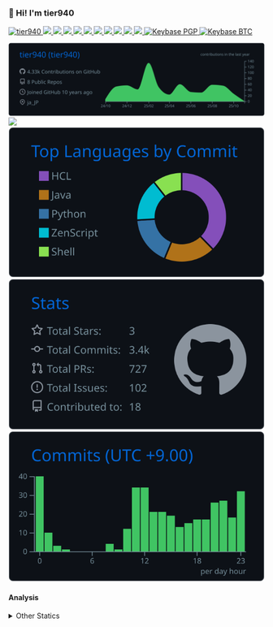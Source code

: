 ### 👋 Hi! I'm tier940

<p align="left"> 
  <a href="https://github.com/tier940/tier940/">
    <img src="https://komarev.com/ghpvc/?username=tier940" alt="tier940" />
  </a>
  <a href="http://twitter.com/tier940">
    <img height="20" src="https://img.shields.io/twitter/follow/tier940?label=Twitter&logo=twitter&style=flat" />
  </a>
  <a href="https://github.com/tier940">
    <img height="20" src="https://img.shields.io/github/followers/tier940?label=follow&logo=github&style=flat" />
  </a>
  <a href="https://www.reddit.com/user/tier940">
    <img height="20" src="https://img.shields.io/reddit/user-karma/combined/tier940?label=Reddit&logo=reddit&style=flat" />
  </a>
  <a href="https://stackoverflow.com/users/17317833/tier940">
    <img height="20" src="https://img.shields.io/stackexchange/stackoverflow/r/17317833?label=StackOverflow&logo=stack-overflow&style=flat" />
  </a>
  <a href="https://zenn.dev/tier940">
    <img height="20" src="https://zenn.badge.nikaera.com/s/tier940/likes" />
  </a>
  <a href="https://zenn.dev/tier940">
    <img height="20" src="https://zenn.badge.nikaera.com/s/tier940/followers" />
  </a>
  <a href="https://zenn.dev/tier940">
    <img height="20" src="https://zenn.badge.nikaera.com/s/tier940/articles" />
  </a>
  <a href="http://qiita.com/tier940">
    <img height="20" src="https://qiita-badge.apiapi.app/s/tier940/posts.svg" />
  </a>
  <a href="http://qiita.com/tier940">
    <img height="20" src="https://qiita-badge.apiapi.app/s/tier940/contributions.svg" />
  </a>
  <a href="https://github.com/tier940/tier940/">
    <img height="20" src="https://github.com/tier940/tier940/actions/workflows/main.yml/badge.svg" />
  </a>
  <a href="https://keybase.io/tier940">
    <img alt="Keybase PGP" src="https://img.shields.io/keybase/pgp/tier940">
  </a>
  <a href="https://keybase.io/tier940">
    <img alt="Keybase BTC" src="https://img.shields.io/keybase/btc/tier940">
  </a>
</p>

[![](https://raw.githubusercontent.com/tier940/tier940/main/profile-summary-card-output/github_dark/0-profile-details.svg)](https://github.com/vn7n24fzkq/github-profile-summary-cards)
[![](https://raw.githubusercontent.com/tier940/tier940/main/profile-summary-card-output/github_dark/1-repos-per-language.svg)](https://github.com/vn7n24fzkq/github-profile-summary-cards) [![](https://raw.githubusercontent.com/tier940/tier940/main/profile-summary-card-output/github_dark/2-most-commit-language.svg)](https://github.com/vn7n24fzkq/github-profile-summary-cards)
[![](https://raw.githubusercontent.com/tier940/tier940/main/profile-summary-card-output/github_dark/3-stats.svg)](https://github.com/vn7n24fzkq/github-profile-summary-cards) [![](https://raw.githubusercontent.com/tier940/tier940/main/profile-summary-card-output/github_dark/4-productive-time.svg)](https://github.com/vn7n24fzkq/github-profile-summary-cards)


#### Analysis
<!-- <img height="150" src="https://github.com/tier940/tier940/blob/master/images/stat.svg" alt="Alternative Text"/> -->

<details>
  <summary>Other Statics</summary>
  <!--START_SECTION:waka-->
![Code Time](http://img.shields.io/badge/Code%20Time-6%2C545%20hrs%2014%20mins-blue)

**🐱 My GitHub Data** 

> 📦 85.1 kB Used in GitHub's Storage 
 > 
> 💼 Opted to Hire
 > 
> 📜 14 Public Repositories 
 > 
> 🔑 9 Private Repositories 
 > 
**I'm an Early 🐤** 

```text
🌞 Morning                2738 commits        ████░░░░░░░░░░░░░░░░░░░░░   17.02 % 
🌆 Daytime                5830 commits        █████████░░░░░░░░░░░░░░░░   36.23 % 
🌃 Evening                5802 commits        █████████░░░░░░░░░░░░░░░░   36.06 % 
🌙 Night                  1721 commits        ███░░░░░░░░░░░░░░░░░░░░░░   10.70 % 
```
📅 **I'm Most Productive on Saturday** 

```text
Monday                   1723 commits        ███░░░░░░░░░░░░░░░░░░░░░░   10.71 % 
Tuesday                  2482 commits        ████░░░░░░░░░░░░░░░░░░░░░   15.42 % 
Wednesday                1898 commits        ███░░░░░░░░░░░░░░░░░░░░░░   11.80 % 
Thursday                 1635 commits        ███░░░░░░░░░░░░░░░░░░░░░░   10.16 % 
Friday                   2357 commits        ████░░░░░░░░░░░░░░░░░░░░░   14.65 % 
Saturday                 3082 commits        █████░░░░░░░░░░░░░░░░░░░░   19.15 % 
Sunday                   2914 commits        █████░░░░░░░░░░░░░░░░░░░░   18.11 % 
```


📊 **This Week I Spent My Time On** 

```text
🕑︎ Time Zone: Asia/Tokyo

💬 Programming Languages: 
Other                    22 hrs 9 mins       ██████████████████░░░░░░░   73.73 % 
Markdown                 4 hrs 47 mins       ████░░░░░░░░░░░░░░░░░░░░░   15.95 % 
YAML                     1 hr 36 mins        █░░░░░░░░░░░░░░░░░░░░░░░░   05.37 % 
Java                     23 mins             ░░░░░░░░░░░░░░░░░░░░░░░░░   01.32 % 
Docker                   21 mins             ░░░░░░░░░░░░░░░░░░░░░░░░░   01.20 % 

🔥 Editors: 
Chrome                   23 hrs 20 mins      ███████████████████░░░░░░   77.69 % 
VS Code                  6 hrs 4 mins        █████░░░░░░░░░░░░░░░░░░░░   20.20 % 
IntelliJ IDEA            38 mins             █░░░░░░░░░░░░░░░░░░░░░░░░   02.11 % 

💻 Operating System: 
Windows                  25 hrs 7 mins       █████████████████████░░░░   83.62 % 
Linux                    4 hrs 55 mins       ████░░░░░░░░░░░░░░░░░░░░░   16.38 % 
```

**I Mostly Code in Java** 

```text
Java                     10 repos            █████████░░░░░░░░░░░░░░░░   35.71 % 
Shell                    3 repos             ███░░░░░░░░░░░░░░░░░░░░░░   10.71 % 
HCL                      3 repos             ███░░░░░░░░░░░░░░░░░░░░░░   10.71 % 
Python                   2 repos             ██░░░░░░░░░░░░░░░░░░░░░░░   07.14 % 
JavaScript               1 repo              █░░░░░░░░░░░░░░░░░░░░░░░░   03.57 % 
```



**Timeline**

![Lines of Code chart](https://raw.githubusercontent.com/tier940/tier940/main/assets/bar_graph.png)


 Last Updated on 20/10/2025 00:43:59 UTC
<!--END_SECTION:waka-->
</details>
